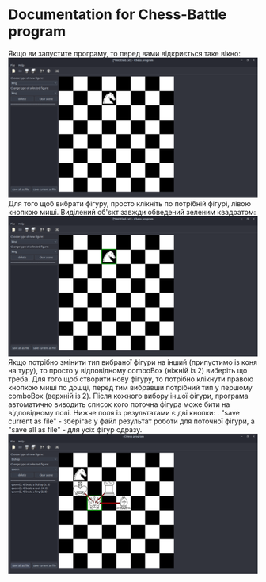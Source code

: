 # Documentation for Chess-Battle program

Якщо ви запустите програму, то перед вами відкриється таке вікно:
![Start window:](https://raw.githubusercontent.com/TheBestTvarynka/CourseWork/master/documentation/5.png)
Для того щоб вибрати фігуру, просто клікніть по потрібній фігурі, лівою кнопкою миші. Виділений об'єкт завжди обведений зеленим квадратом:
![Selected figure:](https://raw.githubusercontent.com/TheBestTvarynka/CourseWork/master/documentation/1.png)
  Якщо потрібно змінити тип вибраної фігури на інший (припустимо із коня на туру), то просто у відповідному comboBox (ніжній із 2) виберіть що треба.
  Для того щоб створити нову фігуру, то потрібно клікнути правою кнопкою миші по дошці, перед тим вибравши потрібний тип у першому comboBox (верхній із 2).
  Після кожного вибору іншої фігури, програма автоматично виводить список кого поточна фігура може бити на відповідному полі.
Нижче поля із результатами є дві кнопки: . "save current as file" - зберігає у файл результат роботи для поточної фігури, а "save all as file" - для усіх фігур одразу.
![Selected figure:](https://raw.githubusercontent.com/TheBestTvarynka/CourseWork/master/documentation/3.png)
